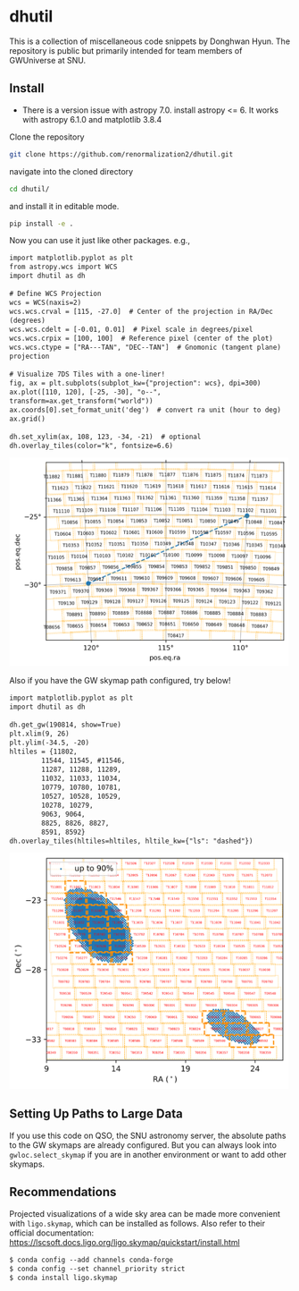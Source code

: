 # dhutil
This is a collection of miscellaneous code snippets by Donghwan Hyun. 
The repository is public but primarily intended for team members of GWUniverse at SNU.


##  Install
* There is a version issue with astropy 7.0. install astropy <= 6.
It works with astropy 6.1.0 and matplotlib 3.8.4

Clone the repository

```bash
git clone https://github.com/renormalization2/dhutil.git
```

navigate into the cloned directory

```bash
cd dhutil/
```

and install it in editable mode.

```bash
pip install -e .
```

Now you can use it just like other packages. e.g.,
```
import matplotlib.pyplot as plt
from astropy.wcs import WCS
import dhutil as dh

# Define WCS Projection
wcs = WCS(naxis=2)
wcs.wcs.crval = [115, -27.0]  # Center of the projection in RA/Dec (degrees)
wcs.wcs.cdelt = [-0.01, 0.01]  # Pixel scale in degrees/pixel
wcs.wcs.crpix = [100, 100]  # Reference pixel (center of the plot)
wcs.wcs.ctype = ["RA---TAN", "DEC--TAN"]  # Gnomonic (tangent plane) projection

# Visualize 7DS Tiles with a one-liner!
fig, ax = plt.subplots(subplot_kw={"projection": wcs}, dpi=300)
ax.plot([110, 120], [-25, -30], "o--", transform=ax.get_transform("world"))
ax.coords[0].set_format_unit('deg')  # convert ra unit (hour to deg)
ax.grid()

dh.set_xylim(ax, 108, 123, -34, -21)  # optional
dh.overlay_tiles(color="k", fontsize=6.6)
```
<img src="data/demo1.png" alt="Alt text" width="500px">
<!-- ![Alt text](data/demo1.png) -->

Also if you have the GW skymap path configured, try below!
```
import matplotlib.pyplot as plt
import dhutil as dh

dh.get_gw(190814, show=True)
plt.xlim(9, 26)
plt.ylim(-34.5, -20)
hltiles = {11802,
        11544, 11545, #11546,
        11287, 11288, 11289,
        11032, 11033, 11034,
        10779, 10780, 10781,
        10527, 10528, 10529,
        10278, 10279,
        9063, 9064,
        8825, 8826, 8827,
        8591, 8592}
dh.overlay_tiles(hltiles=hltiles, hltile_kw={"ls": "dashed"})
```
<img src="data/demo2.png" alt="Alt text" width="500px">
<!-- ![Alt text](data/demo2.png) -->

## Setting Up Paths to Large Data

If you use this code on QSO, the SNU astronomy server, the absolute paths to the GW skymaps are already configured.
But you can always look into `gwloc.select_skymap` if you are in another environment or want to add other skymaps.

## Recommendations

Projected visualizations of a wide sky area can be made more convenient with `ligo.skymap`, which can be installed as follows.
Also refer to their official documentation: https://lscsoft.docs.ligo.org/ligo.skymap/quickstart/install.html
```
$ conda config --add channels conda-forge
$ conda config --set channel_priority strict
$ conda install ligo.skymap
```

